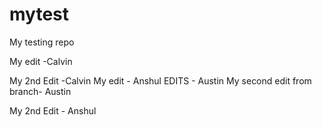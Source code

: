 # mytest
My testing repo


My edit -Calvin

My 2nd Edit -Calvin
My edit - Anshul
EDITS - Austin
My second edit from branch- Austin

My 2nd Edit - Anshul
